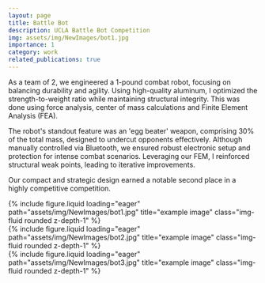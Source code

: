 ```yaml
---
layout: page
title: Battle Bot
description: UCLA Battle Bot Competition
img: assets/img/NewImages/bot1.jpg
importance: 1
category: work
related_publications: true
---
```


As a team of 2, we engineered a 1-pound combat robot, focusing on balancing durability and agility. Using high-quality aluminum, I optimized the strength-to-weight ratio while maintaining structural integrity. This was done using force analysis, center of mass calculations and Finite Element Analysis (FEA). 

The robot's standout feature was an 'egg beater' weapon, comprising 30% of the total mass, designed to undercut opponents effectively. Although manually controlled via Bluetooth, we ensured robust electronic setup and protection for intense combat scenarios. Leveraging our FEM, I reinforced structural weak points, leading to iterative improvements. 

Our compact and strategic design earned a notable second place in a highly competitive competition.

<div class="row">
    <div class="col-sm mt-3 mt-md-0">
        {% include figure.liquid loading="eager" path="assets/img/NewImages/bot1.jpg" title="example image" class="img-fluid rounded z-depth-1" %}
    </div>
    <div class="col-sm mt-3 mt-md-0">
        {% include figure.liquid loading="eager" path="assets/img/NewImages/bot2.jpg" title="example image" class="img-fluid rounded z-depth-1" %}
    </div>
    <div class="col-sm mt-3 mt-md-0">
        {% include figure.liquid loading="eager" path="assets/img/NewImages/bot3.jpg" title="example image" class="img-fluid rounded z-depth-1" %}
    </div>
</div>
